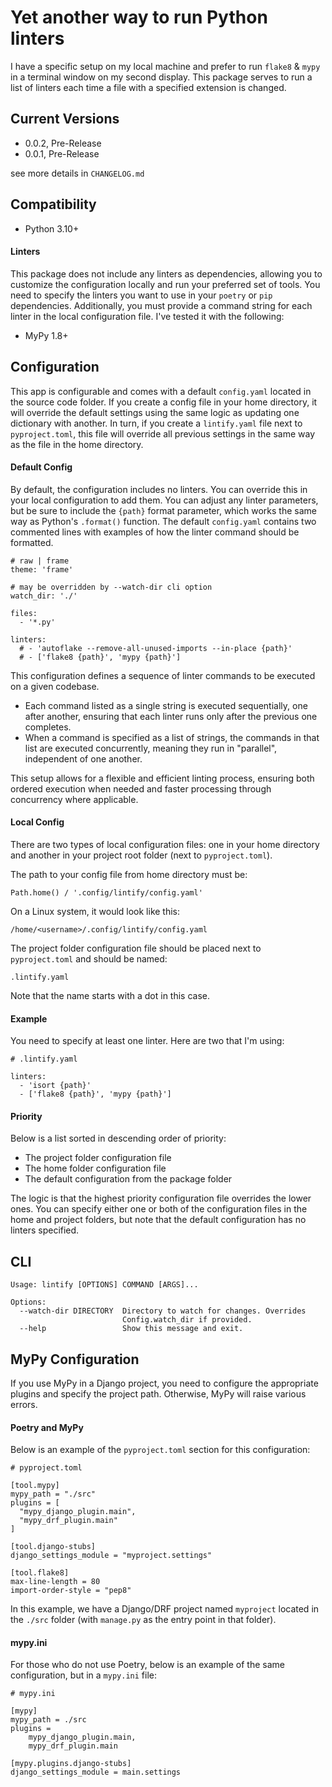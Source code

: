 # Yet another way to run Python linters
I have a specific setup on my local machine and prefer to run `flake8` & `mypy` in a terminal window on my second display. This package serves to run a list of linters each time a file with a specified extension is changed.

## Current Versions

- 0.0.2, Pre-Release
- 0.0.1, Pre-Release

see more details in `CHANGELOG.md`

## Compatibility

- Python 3.10+

#### Linters
This package does not include any linters as dependencies, allowing you to customize the configuration locally and run your preferred set of tools. You need to specify the linters you want to use in your `poetry` or `pip` dependencies. Additionally, you must provide a command string for each linter in the local configuration file. I've tested it with the following:

- MyPy 1.8+

## Configuration
This app is configurable and comes with a default `config.yaml` located in the source code folder. If you create a config file in your home directory, it will override the default settings using the same logic as updating one dictionary with another. In turn, if you create a `lintify.yaml` file next to `pyproject.toml`, this file will override all previous settings in the same way as the file in the home directory.


#### Default Config
By default, the configuration includes no linters. You can override this in your local configuration to add them. You can adjust any linter parameters, but be sure to include the `{path}` format parameter, which works the same way as Python's `.format()` function. The default `config.yaml` contains two commented lines with examples of how the linter command should be formatted.

    # raw | frame
    theme: 'frame'

    # may be overridden by --watch-dir cli option
    watch_dir: './'

    files:
      - '*.py'

    linters:
      # - 'autoflake --remove-all-unused-imports --in-place {path}'
      # - ['flake8 {path}', 'mypy {path}']

This configuration defines a sequence of linter commands to be executed on a given codebase.

- Each command listed as a single string is executed sequentially, one after another, ensuring that each linter runs only after the previous one completes.
- When a command is specified as a list of strings, the commands in that list are executed concurrently, meaning they run in "parallel", independent of one another.

This setup allows for a flexible and efficient linting process, ensuring both ordered execution when needed and faster processing through concurrency where applicable.


#### Local Config
There are two types of local configuration files: one in your home directory and another in your project root folder (next to `pyproject.toml`).

The path to your config file from home directory must be:

    Path.home() / '.config/lintify/config.yaml'

On a Linux system, it would look like this:

    /home/<username>/.config/lintify/config.yaml

The project folder configuration file should be placed next to `pyproject.toml` and should be named:

    .lintify.yaml

Note that the name starts with a dot in this case.

#### Example
You need to specify at least one linter. Here are two that I'm using:

    # .lintify.yaml

    linters:
      - 'isort {path}'
      - ['flake8 {path}', 'mypy {path}']

#### Priority
Below is a list sorted in descending order of priority:

- The project folder configuration file
- The home folder configuration file
- The default configuration from the package folder

The logic is that the highest priority configuration file overrides the lower ones. You can specify either one or both of the configuration files in the home and project folders, but note that the default configuration has no linters specified.

## CLI

    Usage: lintify [OPTIONS] COMMAND [ARGS]...

    Options:
      --watch-dir DIRECTORY  Directory to watch for changes. Overrides
                             Config.watch_dir if provided.
      --help                 Show this message and exit.

## MyPy Configuration
If you use MyPy in a Django project, you need to configure the appropriate plugins and specify the project path. Otherwise, MyPy will raise various errors.

#### Poetry and MyPy
Below is an example of the `pyproject.toml` section for this configuration:

    # pyproject.toml

    [tool.mypy]
    mypy_path = "./src"
    plugins = [
      "mypy_django_plugin.main",
      "mypy_drf_plugin.main"
    ]

    [tool.django-stubs]
    django_settings_module = "myproject.settings"

    [tool.flake8]
    max-line-length = 80
    import-order-style = "pep8"

In this example, we have a Django/DRF project named `myproject` located in the `./src` folder (with `manage.py` as the entry point in that folder).

#### mypy.ini
For those who do not use Poetry, below is an example of the same configuration, but in a `mypy.ini` file:

    # mypy.ini

    [mypy]
    mypy_path = ./src
    plugins =
        mypy_django_plugin.main,
        mypy_drf_plugin.main

    [mypy.plugins.django-stubs]
    django_settings_module = main.settings

